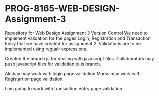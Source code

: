 # PROG-8165-WEB-DESIGN-Assignment-3
Repository for Web Design Assignment 3 Version Control
We need to implement validation for the pages Login, Registration and Transaction Entry that we have created for assignment 2.
Validations are to be implemented using regualr expressions.

Created the branch js for dealing with javascript files. Collaborators may push javascript files for validation to js branch.


Akshay may work with login page validation
Marss may work with Registartion page validation.

I am going to work with transaction entry page validation.

